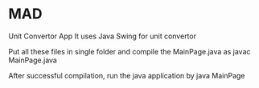 # MAD
Unit Convertor App
It uses Java Swing for unit convertor

Put all these files in single folder and compile the MainPage.java as javac MainPage.java

After successful compilation, run the java application by java MainPage
